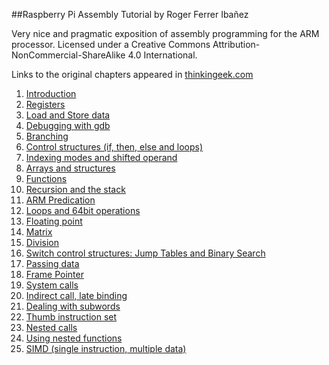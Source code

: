 ##Raspberry Pi Assembly Tutorial by Roger Ferrer Ibañez

Very nice and pragmatic exposition of assembly programming for the ARM processor. Licensed under a Creative Commons Attribution-NonCommercial-ShareAlike 4.0 International.

Links to the original chapters appeared in [thinkingeek.com](http://thinkingeek.com/)

<ol>
  <li><a href=http://thinkingeek.com/2013/01/09/arm-assembler-raspberry-pi-chapter-1/>Introduction</a></li>
  <li><a href=http://thinkingeek.com/2013/01/10/arm-assembler-raspberry-pi-chapter-2/>Registers</a></li>
  <li><a href=http://thinkingeek.com/2013/01/11/arm-assembler-raspberry-pi-chapter-3/>Load and Store data</a></li>
  <li><a href=http://thinkingeek.com/2013/01/12/arm-assembler-raspberry-pi-chapter-4/>Debugging with gdb</a></li>
  <li><a href=http://thinkingeek.com/2013/01/19/arm-assembler-raspberry-pi-chapter-5/>Branching</a></li>
  <li><a href=http://thinkingeek.com/2013/01/20/arm-assembler-raspberry-pi-chapter-6/>Control structures (if, then, else and loops)</a></li>
  <li><a href=http://thinkingeek.com/2013/01/26/arm-assembler-raspberry-pi-chapter-7/>Indexing modes and shifted operand</a></li>
  <li><a href=http://thinkingeek.com/2013/01/27/arm-assembler-raspberry-pi-chapter-8/>Arrays and structures</a></li>
  <li><a href=http://thinkingeek.com/2013/02/02/arm-assembler-raspberry-pi-chapter-9/>Functions</a></li>
  <li><a href=http://thinkingeek.com/2013/02/07/arm-assembler-raspberry-pi-chapter-10/>Recursion and the stack</a></li>
  <li><a href=http://thinkingeek.com/2013/03/16/arm-assembler-raspberry-pi-chapter-11/>ARM Predication</a></li>
  <li><a href=http://thinkingeek.com/2013/03/28/arm-assembler-raspberry-pi-chapter-12/>Loops and 64bit operations</a></li>
  <li><a href=http://thinkingeek.com/2013/05/12/arm-assembler-raspberry-pi-chapter-13/>Floating point</a></li>
  <li><a href=http://thinkingeek.com/2013/05/12/arm-assembler-raspberry-pi-chapter-14/>Matrix</a></li>
  <li><a href=http://thinkingeek.com/2013/08/11/arm-assembler-raspberry-pi-chapter-15/>Division</a></li>
  <li><a href=http://thinkingeek.com/2013/08/23/arm-assembler-raspberry-pi-chapter-16/>Switch control structures: Jump Tables and Binary Search</a></li>
  <li><a href=http://thinkingeek.com/2013/11/20/arm-assembler-raspberry-pi-chapter-17/>Passing data</a></li>
  <li><a href=http://thinkingeek.com/2014/05/11/arm-assembler-raspberry-pi-chapter-18/>Frame Pointer</a></li>
  <li><a href=http://thinkingeek.com/2014/05/24/arm-assembler-raspberry-pi-chapter-19/>System calls</a></li>
  <li><a href=http://thinkingeek.com/2014/08/20/arm-assembler-raspberry-pi-chapter-20/>Indirect call, late binding</a></li>
  <li><a href=http://thinkingeek.com/2014/08/23/arm-assembler-raspberry-pi-chapter-21/>Dealing with subwords</a></li>
  <li><a href=http://thinkingeek.com/2014/12/20/arm-assembler-raspberry-pi-chapter-22/>Thumb instruction set</a></li>
  <li><a href=http://thinkingeek.com/2015/01/02/arm-assembler-raspberry-pi-chapter-23/>Nested calls</a></li>
  <li><a href=http://thinkingeek.com/2015/01/09/arm-assembler-raspberry-pi-chapter-24/>Using nested functions</a></li>
  <li><a href=http://thinkingeek.com/2015/07/04/arm-assembler-raspberry-pi-chapter-25/>SIMD (single instruction, multiple data)</a></li>
</ol>
